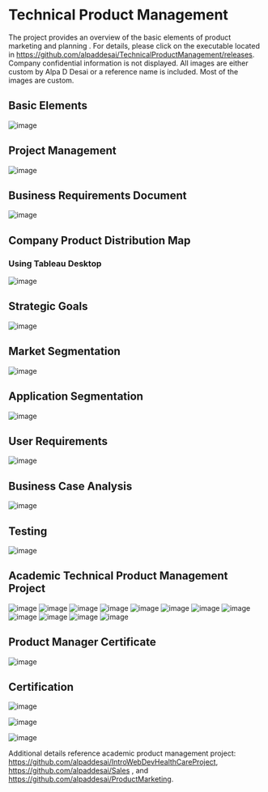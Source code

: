# Technical Product Management

The project provides an overview of the basic elements of product marketing and planning . For details, please click on the executable located in 
https://github.com/alpaddesai/TechnicalProductManagement/releases. Company confidential information is not displayed. 
All images are either custom by Alpa D Desai or a reference name is included. Most of the images are custom. 

## Basic Elements
![image](Basic_elements.png)

## Project Management
![image](PMP.png)

## Business Requirements Document
![image](BusinessRequirementsDocument.png) 

## Company Product Distribution Map
### Using Tableau Desktop
![image](CompanyProductDistributionMap.png)

## Strategic Goals
![image](StrategicGoals.png)

## Market Segmentation
![image](MarketSegmentation.png)

## Application Segmentation
![image](ApplicationSegment.png)

## User Requirements
![image](UseCase.png)

## Business Case Analysis
![image](UseCaseAnalysis.png)

## Testing 
![image](WebApplication.png)

## Academic Technical Product Management Project
![image](Slide1.JPG)
![image](Slide2.JPG)
![image](Slide3.JPG)
![image](Slide4.JPG)
![image](Slide5.JPG)
![image](Slide6.JPG)
![image](Slide7.JPG)
![image](Slide8.JPG)
![image](Slide9.JPG)
![image](Slide10.JPG)
![image](Slide11.JPG)
![image](Slide12.JPG)

## Product Manager Certificate
![image](ProductManager.jpg)

## Certification
![image](slides.jpg)

![image](USCopyrightCertificate.png)

![image](Ethics.jpg)

Additional details reference academic product management project: https://github.com/alpaddesai/IntroWebDevHealthCareProject, https://github.com/alpaddesai/Sales , and https://github.com/alpaddesai/ProductMarketing.
